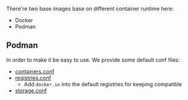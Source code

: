 There're two base images base on different container runtime here:

* Docker
* Podman

## Podman

In order to make it be easy to use. We provide some default conf files:

* [containers.conf](containers.conf)
* [registries.conf](registries.conf)
    * Add `docker.io` into the default registries for keeping compatible
* [storage.conf](storage.conf)

